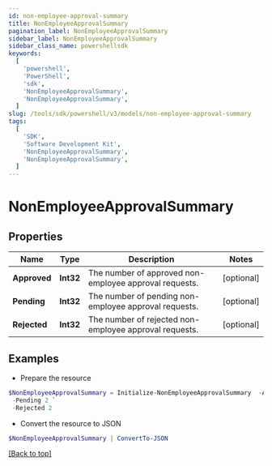 ```yaml
---
id: non-employee-approval-summary
title: NonEmployeeApprovalSummary
pagination_label: NonEmployeeApprovalSummary
sidebar_label: NonEmployeeApprovalSummary
sidebar_class_name: powershellsdk
keywords:
  [
    'powershell',
    'PowerShell',
    'sdk',
    'NonEmployeeApprovalSummary',
    'NonEmployeeApprovalSummary',
  ]
slug: /tools/sdk/powershell/v3/models/non-employee-approval-summary
tags:
  [
    'SDK',
    'Software Development Kit',
    'NonEmployeeApprovalSummary',
    'NonEmployeeApprovalSummary',
  ]
---
```


# NonEmployeeApprovalSummary

## Properties

| Name | Type | Description | Notes |
| --- | --- | --- | --- |
| **Approved** | **Int32** | The number of approved non-employee approval requests. | [optional] |
| **Pending** | **Int32** | The number of pending non-employee approval requests. | [optional] |
| **Rejected** | **Int32** | The number of rejected non-employee approval requests. | [optional] |

## Examples

- Prepare the resource

```powershell
$NonEmployeeApprovalSummary = Initialize-NonEmployeeApprovalSummary  -Approved 2 `
 -Pending 2 `
 -Rejected 2
```

- Convert the resource to JSON

```powershell
$NonEmployeeApprovalSummary | ConvertTo-JSON
```

[[Back to top]](#)
